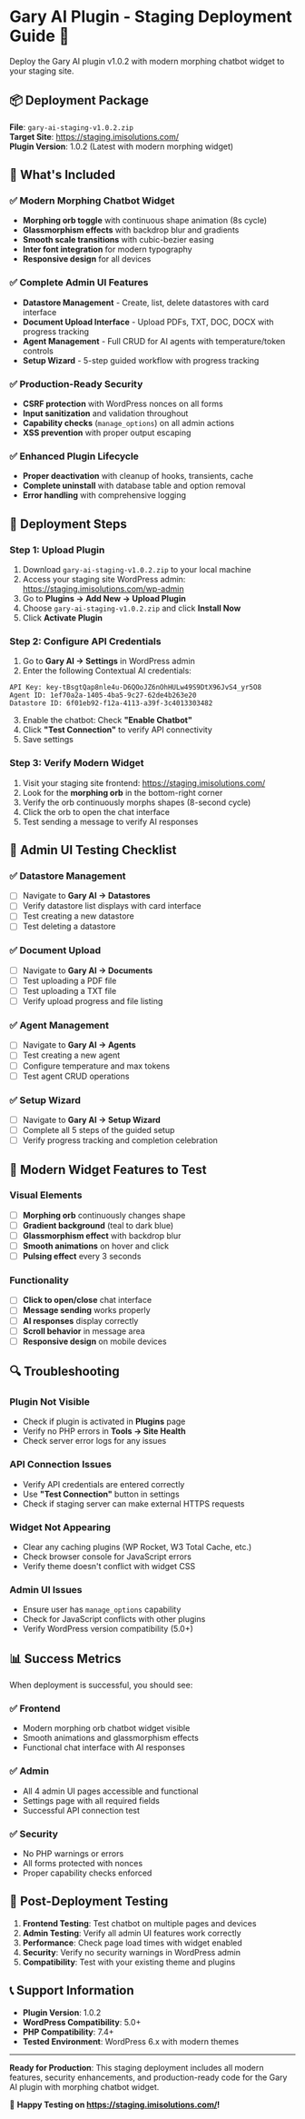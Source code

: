# Gary AI Plugin - Staging Deployment Guide 🚀

Deploy the Gary AI plugin v1.0.2 with modern morphing chatbot widget to your staging site.

## 📦 Deployment Package

**File**: `gary-ai-staging-v1.0.2.zip`  
**Target Site**: https://staging.imisolutions.com/  
**Plugin Version**: 1.0.2 (Latest with modern morphing widget)

## 🎯 What's Included

### ✅ Modern Morphing Chatbot Widget
- **Morphing orb toggle** with continuous shape animation (8s cycle)
- **Glassmorphism effects** with backdrop blur and gradients
- **Smooth scale transitions** with cubic-bezier easing
- **Inter font integration** for modern typography
- **Responsive design** for all devices

### ✅ Complete Admin UI Features
- **Datastore Management** - Create, list, delete datastores with card interface
- **Document Upload Interface** - Upload PDFs, TXT, DOC, DOCX with progress tracking
- **Agent Management** - Full CRUD for AI agents with temperature/token controls
- **Setup Wizard** - 5-step guided workflow with progress tracking

### ✅ Production-Ready Security
- **CSRF protection** with WordPress nonces on all forms
- **Input sanitization** and validation throughout
- **Capability checks** (`manage_options`) on all admin actions
- **XSS prevention** with proper output escaping

### ✅ Enhanced Plugin Lifecycle
- **Proper deactivation** with cleanup of hooks, transients, cache
- **Complete uninstall** with database table and option removal
- **Error handling** with comprehensive logging

## 🚀 Deployment Steps

### Step 1: Upload Plugin
1. Download `gary-ai-staging-v1.0.2.zip` to your local machine
2. Access your staging site WordPress admin: https://staging.imisolutions.com/wp-admin
3. Go to **Plugins → Add New → Upload Plugin**
4. Choose `gary-ai-staging-v1.0.2.zip` and click **Install Now**
5. Click **Activate Plugin**

### Step 2: Configure API Credentials
1. Go to **Gary AI → Settings** in WordPress admin
2. Enter the following Contextual AI credentials:

```
API Key: key-tBsgtQap8nle4u-D6QOoJZ6nOhHULw49S9DtX96JvS4_yr5O8
Agent ID: 1ef70a2a-1405-4ba5-9c27-62de4b263e20
Datastore ID: 6f01eb92-f12a-4113-a39f-3c4013303482
```

3. Enable the chatbot: Check **"Enable Chatbot"**
4. Click **"Test Connection"** to verify API connectivity
5. Save settings

### Step 3: Verify Modern Widget
1. Visit your staging site frontend: https://staging.imisolutions.com/
2. Look for the **morphing orb** in the bottom-right corner
3. Verify the orb continuously morphs shapes (8-second cycle)
4. Click the orb to open the chat interface
5. Test sending a message to verify AI responses

## 🔧 Admin UI Testing Checklist

### ✅ Datastore Management
- [ ] Navigate to **Gary AI → Datastores**
- [ ] Verify datastore list displays with card interface
- [ ] Test creating a new datastore
- [ ] Test deleting a datastore

### ✅ Document Upload
- [ ] Navigate to **Gary AI → Documents**
- [ ] Test uploading a PDF file
- [ ] Test uploading a TXT file
- [ ] Verify upload progress and file listing

### ✅ Agent Management
- [ ] Navigate to **Gary AI → Agents**
- [ ] Test creating a new agent
- [ ] Configure temperature and max tokens
- [ ] Test agent CRUD operations

### ✅ Setup Wizard
- [ ] Navigate to **Gary AI → Setup Wizard**
- [ ] Complete all 5 steps of the guided setup
- [ ] Verify progress tracking and completion celebration

## 🎨 Modern Widget Features to Test

### Visual Elements
- [ ] **Morphing orb** continuously changes shape
- [ ] **Gradient background** (teal to dark blue)
- [ ] **Glassmorphism effect** with backdrop blur
- [ ] **Smooth animations** on hover and click
- [ ] **Pulsing effect** every 3 seconds

### Functionality
- [ ] **Click to open/close** chat interface
- [ ] **Message sending** works properly
- [ ] **AI responses** display correctly
- [ ] **Scroll behavior** in message area
- [ ] **Responsive design** on mobile devices

## 🔍 Troubleshooting

### Plugin Not Visible
- Check if plugin is activated in **Plugins** page
- Verify no PHP errors in **Tools → Site Health**
- Check server error logs for any issues

### API Connection Issues
- Verify API credentials are entered correctly
- Use **"Test Connection"** button in settings
- Check if staging server can make external HTTPS requests

### Widget Not Appearing
- Clear any caching plugins (WP Rocket, W3 Total Cache, etc.)
- Check browser console for JavaScript errors
- Verify theme doesn't conflict with widget CSS

### Admin UI Issues
- Ensure user has `manage_options` capability
- Check for JavaScript conflicts with other plugins
- Verify WordPress version compatibility (5.0+)

## 📊 Success Metrics

When deployment is successful, you should see:

### ✅ Frontend
- Modern morphing orb chatbot widget visible
- Smooth animations and glassmorphism effects
- Functional chat interface with AI responses

### ✅ Admin
- All 4 admin UI pages accessible and functional
- Settings page with all required fields
- Successful API connection test

### ✅ Security
- No PHP warnings or errors
- All forms protected with nonces
- Proper capability checks enforced

## 🎯 Post-Deployment Testing

1. **Frontend Testing**: Test chatbot on multiple pages and devices
2. **Admin Testing**: Verify all admin UI features work correctly
3. **Performance**: Check page load times with widget enabled
4. **Security**: Verify no security warnings in WordPress admin
5. **Compatibility**: Test with your existing theme and plugins

## 📞 Support Information

- **Plugin Version**: 1.0.2
- **WordPress Compatibility**: 5.0+
- **PHP Compatibility**: 7.4+
- **Tested Environment**: WordPress 6.x with modern themes

---

**Ready for Production**: This staging deployment includes all modern features, security enhancements, and production-ready code for the Gary AI plugin with morphing chatbot widget.

🎉 **Happy Testing on https://staging.imisolutions.com/!**
